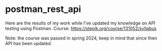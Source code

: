 # postman_rest_api

Here are the results of my work while I've updated my knowledge on API testing using Postman.
Course:
https://stepik.org/course/131052/syllabus

Note: the course was passed in spring 2024, keep in mind that since then API has been updated.
